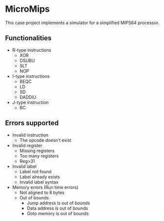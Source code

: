 # MicroMips

This case project implements a simulator for a simplified MIPS64 processor.

## Functionalities
* R-type instructions
	* XOR
	* DSUBU
	* SLT
	* NOP
* I-type instructions
	* BEQC
	* LD
	* SD
	* DADDIU
* J-type instruction
	* BC

## Errors supported
* Invalid instruction
	* The opcode doesn't exist
* Invalid register
	* Missing registers
	* Too many registers
	* Reg>31
* Invalid label
	* Label not found
	* Label already exists
	* Invalid label syntax
* Memory errors (Run time errors)
	* Not aligned to 8 bytes
	* Out of bounds
		* Jump address is out of bounds
		* Data address is out of bounds
		* Goto memory is out of bounds